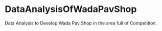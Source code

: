# DataAnalysisOfWadaPavShop
Data Analysis to Develop Wada Pav Shop in the area full of Competition.
